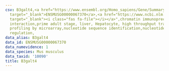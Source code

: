 ```yaml
---
csv: B3galt4,<a href="https://www.ensembl.org/Homo_sapiens/Gene/Summary?db=core;g=ENSMUSG00000067370"
  target="_blank">ENSMUSG00000067370</a>,<a href="https://www.ncbi.nlm.nih.gov/pubmed/23834426"
  target="_blank"><i class="fas fa-file"></i></a>",chromatin immunoprecipitation assay,direct
  interaction,prime adult stage, liver, Hepatocyte, high throughput transcription
  profiling by microarray,nucleotide sequence identification,nucleotide sequence identification,transcriptional
  regulation,
data_alias: B3galt4
data_id: ENSMUSG00000067370
data_numevidence: 1
data_species: Mus musculus
data_taxid: '10090'
title: B3galt4
---
```

